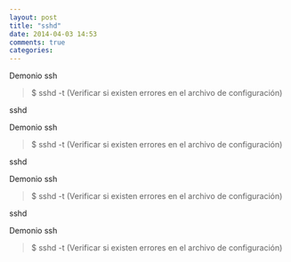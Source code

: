 ```yaml
---
layout: post
title: "sshd"
date: 2014-04-03 14:53
comments: true
categories: 
---
```

Demonio ssh

>$ sshd -t (Verificar si existen errores en el archivo de configuración)

sshd

Demonio ssh

>$ sshd -t (Verificar si existen errores en el archivo de configuración)

sshd

Demonio ssh

>$ sshd -t (Verificar si existen errores en el archivo de configuración)

sshd

Demonio ssh

>$ sshd -t (Verificar si existen errores en el archivo de configuración)

